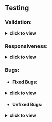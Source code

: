 ## Testing

### Validation:
<details>
  <summary>
  <b>click to view</b>
  </summary>

- [W3C](https://www.w3.org/)'s [Markup Validation Service](https://validator.w3.org/) was used to test the validity of all HTML used in this project. The code was [validated by direct input](https://validator.w3.org/#validate_by_input), and all suggested corrections were then made. As a result, all of the site's HTML source code now passes W3C validation with just a single warning message being returned, as is reflected in the following screenshot:
  - [index.html validation](#)

- Likewise, the website's custom CSS stylesheet was checked for errors using [W3C](https://www.w3.org/)'s [CSS Validation Service](https://jigsaw.w3.org/css-validator/). Once again, [validation by direct input](https://jigsaw.w3.org/css-validator/#validate_by_input) was the preferred method selected, and all necessary changes were subsequently carried out. Consequently, the stylesheet now returns a "Congratulations! No error found." message upon being passed through this validator, as the following screenshot indicates:
  - [static/css/style.css validation](#)

- In a similar manner, all of the site's custom JavaScript files were validated against [JSHint](https://jshint.com/)'s error-detection tool, which is available both as an online linter and a Gitpod/VS Code extension for real-time JS problem-solving. After heeding various warning and error messages, at the time of deployment each of these .js documents passed JSHint validation with no problems detected.

|   |   |   | 
| :------------: |:---------------: |:-----:|
![](docs/images/validation/html-validation-icon.png)         |  ![](docs/images/validation/css-validation-icon.png)               | ![](docs/images/validation/js-validation-icon.png)
</details>

### Responsiveness:
<details>
  <summary>
  <b>click to view</b>
  </summary>

  - All testing was performed manually, and on a near-constant basis as the project evolved. [Google Chrome DevTools](https://developers.google.com/web/tools/chrome-devtools/?utm_source=dcc&utm_medium=redirect&utm_campaign=2018Q2) served as an indispensable resource throughout this testing process, allowing incremental adjustments to be made to the site's infrastructure and layout.

| Devices |  |  |  | 
| :------------ |:---------------: |:---------------:|:---------------:|
|    **MacBook Pro**      |     ![](docs/images/responsiveness/devices/macbook/macbook-pro-1.png)            |   ![](docs/images/responsiveness/devices/macbook/macbook-pro-2.png)   |     ![](docs/images/responsiveness/devices/macbook/macbook-pro-3.png)           
|    **Acer ΛSPIRE**      |     ![](docs/images/responsiveness/browsers/safari/safari-1.png)            |   ![](docs/images/responsiveness/browsers/safari/safari-1.png)   |     ![](docs/images/responsiveness/browsers/safari/safari-1.png)
|    **Android Smart TV**      |     ![](docs/images/responsiveness/browsers/safari/safari-1.png)            |   ![](docs/images/responsiveness/browsers/safari/safari-1.png)   |     ![](docs/images/responsiveness/browsers/safari/safari-1.png)

| Browsers |  |  |  |
| :------------ |:---------------: |:---------------:|:---------------:|
|    ![](docs/images/responsiveness/browsers/logos/logo-chrome.png "Google Chrome browser")      |     ![](docs/images/responsiveness/devices/macbook/macbook-pro-1.png)            |   ![](docs/images/responsiveness/devices/macbook/macbook-pro-2.png)   |     ![](docs/images/responsiveness/devices/macbook/macbook-pro-3.png)
|    ![](docs/images/responsiveness/browsers/logos/logo-edge.png "Microsoft Edge browser")     |     ![](docs/images/responsiveness/browsers/edge/edge-1.png)            |   ![](docs/images/responsiveness/browsers/edge/edge-2.png)   |     ![](docs/images/responsiveness/browsers/edge/edge-3.png)
|    ![](docs/images/responsiveness/browsers/logos/logo-firefox.png "Firefox browser")      |     ![](docs/images/responsiveness/browsers/firefox/firefox-1.png)            |   ![](docs/images/responsiveness/browsers/firefox/firefox-2.png)   |     ![](docs/images/responsiveness/browsers/firefox/firefox-3.png)  
|    ![](docs/images/responsiveness/browsers/logos/logo-odin.png "Odin browser")      |     ![](docs/images/responsiveness/browsers/safari/safari-1.png)            |   ![](docs/images/responsiveness/browsers/safari/safari-1.png)   |     ![](docs/images/responsiveness/browsers/safari/safari-1.png)
|    ![](docs/images/responsiveness/browsers/logos/logo-opera.png "Opera browser")      |     ![](docs/images/responsiveness/browsers/opera/opera-1.png)            |   ![](docs/images/responsiveness/browsers/opera/opera-2.png)   |     ![](docs/images/responsiveness/browsers/opera/opera-3.png)
|    ![](docs/images/responsiveness/browsers/logos/logo-safari.png "Safari browser")      |     ![](docs/images/responsiveness/browsers/safari/safari-1.png)            |   ![](docs/images/responsiveness/browsers/safari/safari-1.png)   |     ![](docs/images/responsiveness/browsers/safari/safari-1.png)

  - A broad selection of desktop devices were used to test real-life responsiveness. These ranged in size from a [13" MacBook Pro](https://en.wikipedia.org/wiki/MacBook_Pro#3rd_generation_(Retina)) right up to a [JVC 32" LED Android Smart TV](https://www.currys.ie/ieen/tv-and-home-entertainment/televisions/televisions/jvc-lt-32ca690-android-tv-32-smart-hd-ready-led-tv-with-google-assistant-10199524-pdt.html) (using this device's native [Odin browser/ADK](https://play.google.com/store/apps/details?id=com.hisense.odinbrowser&hl=en&gl=US)). Other devices used in testing included an [Acer ΛSPIRE F15 Windows laptop](https://en.wikipedia.org/wiki/Acer_Aspire_laptops#Aspire_F_series).

  - In addition to Chrome, Firefox and the emerging Odin smart TV browser, the site was also viewed numerous times in the Safari, Opera and Microsoft Edge browsers prior to completion.
</details>

### Bugs:

- #### Fixed Bugs:
<details>
  <summary>
  <b>click to view</b>
  </summary>
</details>

- #### Unfixed Bugs:
<details>
  <summary>
  <b>click to view</b>
  </summary>
</details>